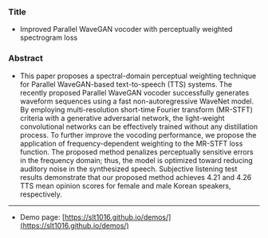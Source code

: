 
### Title
- Improved Parallel WaveGAN vocoder with perceptually weighted spectrogram loss
### Abstract
- This paper proposes a spectral-domain perceptual weighting technique for Parallel WaveGAN-based text-to-speech (TTS) systems. The recently proposed Parallel WaveGAN vocoder successfully generates waveform sequences using a fast non-autoregressive WaveNet model. By employing multi-resolution short-time Fourier transform (MR-STFT) criteria with a generative adversarial network, the light-weight convolutional networks can be effectively trained without any distillation process. To further improve the vocoding performance, we propose the application of frequency-dependent weighting to the MR-STFT loss function. The proposed method penalizes perceptually sensitive errors in the frequency domain; thus, the model is optimized toward reducing auditory noise in the synthesized speech. Subjective listening test results demonstrate that our proposed method achieves 4.21 and 4.26 TTS mean opinion scores for female and male Korean speakers, respectively.

---


- Demo page: [https://slt1016.github.io/demos/](https://slt1016.github.io/demos/)
